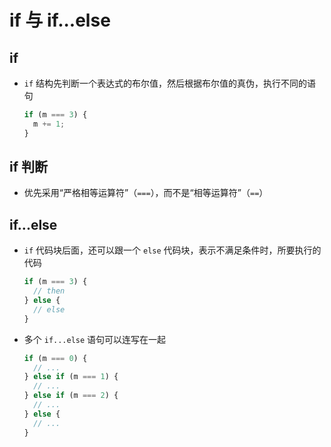 # if 与 if...else

## if

+ `if` 结构先判断一个表达式的布尔值，然后根据布尔值的真伪，执行不同的语句

    ```js
    if (m === 3) {
      m += 1;
    }
    ```

## if 判断

+ 优先采用“严格相等运算符”（`===`），而不是“相等运算符”（`==`）

## if...else

+ `if` 代码块后面，还可以跟一个 `else` 代码块，表示不满足条件时，所要执行的代码

    ```js
    if (m === 3) {
      // then
    } else {
      // else
    }
    ```

+ 多个 `if...else` 语句可以连写在一起

    ```js
    if (m === 0) {
      // ...
    } else if (m === 1) {
      // ...
    } else if (m === 2) {
      // ...
    } else {
      // ...
    }
    ```
